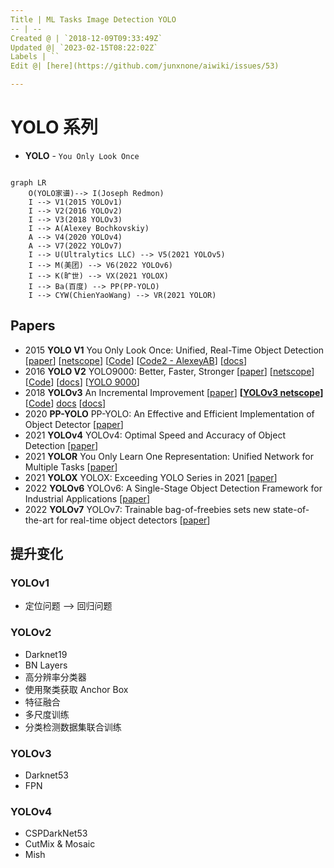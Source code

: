 ```yaml
---
Title | ML Tasks Image Detection YOLO
-- | --
Created @ | `2018-12-09T09:33:49Z`
Updated @| `2023-02-15T08:22:02Z`
Labels | ``
Edit @| [here](https://github.com/junxnone/aiwiki/issues/53)

---
```

# YOLO 系列

- **YOLO**  - `You Only Look Once`



```mermaid

graph LR
    O(YOLO家谱)--> I(Joseph Redmon)
    I --> V1(2015 YOLOv1)
    I --> V2(2016 YOLOv2)
    I --> V3(2018 YOLOv3)
    I --> A(Alexey Bochkovskiy)
    A --> V4(2020 YOLOv4)
    A --> V7(2022 YOLOv7)
    I --> U(Ultralytics LLC) --> V5(2021 YOLOv5)
    I --> M(美团) --> V6(2022 YOLOv6)
    I --> K(旷世) --> VX(2021 YOLOX)
    I --> Ba(百度) --> PP(PP-YOLO)
    I --> CYW(ChienYaoWang) --> VR(2021 YOLOR)

```


## Papers

- 2015 **YOLO V1** You Only Look Once: Unified, Real-Time Object Detection [[paper](https://arxiv.org/pdf/1506.02640.pdf)] [[netscope](http://ethereon.github.io/netscope/#/gist/96209c6940e02b17c34009f6c3fee75e)] [[Code](https://pjreddie.com/darknet/yolo/)] [[Code2 - AlexeyAB](https://github.com/AlexeyAB/darknet)] [[docs](https://pjreddie.com/darknet/yolov1/)]
- 2016 **YOLO V2** YOLO9000: Better, Faster, Stronger [[paper](https://arxiv.org/pdf/1612.08242.pdf)] [[netscope](http://ethereon.github.io/netscope/#/gist/8826fef24ed0b5086affdb6e65db26b7)]  [[Code](https://pjreddie.com/darknet/yolo/)] [[docs](https://pjreddie.com/darknet/yolov2/)]  [[YOLO 9000](https://pjreddie.com/publications/yolo9000/)]
- 2018 **YOLOv3**  An Incremental Improvement [[paper](https://pjreddie.com/media/files/papers/YOLOv3.pdf)] **[[YOLOv3 netscope](http://ethereon.github.io/netscope/#/gist/a9badc1fd4eefb7463c99e33d046af9e)]** [[Code](https://pjreddie.com/darknet/yolo/)] [docs](https://pjreddie.com/darknet/yolo/) [[docs](https://pjreddie.com/darknet/yolo/)]
- 2020 **PP-YOLO** PP-YOLO: An Effective and Efficient Implementation of Object Detector
 [[paper](https://arxiv.org/abs/2007.12099)]
- 2021 **YOLOv4** YOLOv4: Optimal Speed and Accuracy of Object Detection [[paper](https://arxiv.org/abs/2004.10934)]
- 2021 **YOLOR** You Only Learn One Representation: Unified Network for Multiple Tasks [[paper](https://arxiv.org/abs/2105.04206)]
- 2021 **YOLOX** YOLOX: Exceeding YOLO Series in 2021 [[paper](https://arxiv.org/abs/2107.08430)]
- 2022 **YOLOv6** YOLOv6: A Single-Stage Object Detection Framework for Industrial Applications [[paper](https://arxiv.org/abs/2209.02976)]
- 2022 **YOLOv7** YOLOv7: Trainable bag-of-freebies sets new state-of-the-art for real-time object detectors [[paper](https://arxiv.org/abs/2207.02696)]


## 提升变化


### YOLOv1
- 定位问题 --> 回归问题

### YOLOv2

- Darknet19
- BN Layers
- 高分辨率分类器
- 使用聚类获取 Anchor Box
- 特征融合
- 多尺度训练
- 分类检测数据集联合训练

### YOLOv3

- Darknet53
- FPN

### YOLOv4

- CSPDarkNet53
- CutMix & Mosaic
- Mish

